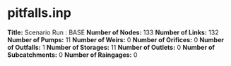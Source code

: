 # pitfalls.inp
**Title:** Scenario Run :  BASE
**Number of Nodes:** 133
**Number of Links:** 132
**Number of Pumps:** 11
**Number of Weirs:** 0
**Number of Orifices:** 0
**Number of Outfalls:** 1
**Number of Storages:** 11
**Number of Outlets:** 0
**Number of Subcatchments:** 0
**Number of Raingages:** 0
